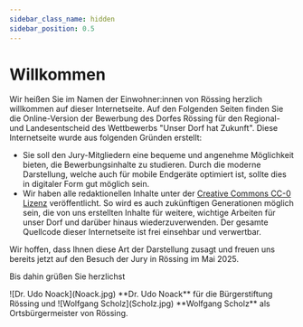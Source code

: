 ```yaml
---
sidebar_class_name: hidden
sidebar_position: 0.5
---
```


# Willkommen

Wir heißen Sie im Namen der Einwohner:innen von Rössing herzlich willkommen auf dieser
Internetseite. Auf den Folgenden Seiten finden Sie die Online-Version der
Bewerbung des Dorfes Rössing für den Regional- und Landesentscheid des
Wettbewerbs "Unser Dorf hat Zukunft". Diese Internetseite wurde aus folgenden
Gründen erstellt:

- Sie soll den Jury-Mitgliedern eine bequeme und angenehme Möglichkeit bieten,
  die Bewerbungsinhalte zu studieren. Durch die moderne Darstellung, welche auch
  für mobile Endgeräte optimiert ist, sollte dies in digitaler Form gut möglich
  sein.
- Wir haben alle redaktionellen Inhalte unter der
  [Creative Commons CC-0 Lizenz](https://creativecommons.org/publicdomain/zero/1.0/deed.de)
  veröffentlicht. So wird es auch zukünftigen Generationen möglich sein, die von
  uns erstellten Inhalte für weitere, wichtige Arbeiten für unser Dorf und
  darüber hinaus wiederzuverwenden. Der gesamte Quellcode dieser Internetseite
  ist frei einsehbar und verwertbar.

Wir hoffen, dass Ihnen diese Art der Darstellung zusagt und freuen uns bereits
jetzt auf den Besuch der Jury in Rössing im Mai 2025.  

Bis dahin grüßen Sie
herzlichst

<Columns>
  <Column>
    ![Dr. Udo Noack](Noack.jpg)  
    **Dr. Udo Noack** für die Bürgerstiftung Rössing und
  </Column>
  <Column>
  ![Wolfgang Scholz](Scholz.jpg)  
  **Wolfgang Scholz** als Ortsbürgermeister von
    Rössing.
  </Column>
</Columns>


